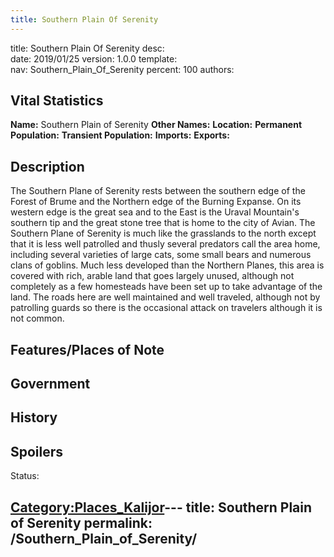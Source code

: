 ```yaml
---
title: Southern Plain Of Serenity
---
```


title:		Southern Plain Of Serenity
desc:		
date:		2019/01/25
version:	1.0.0
template:	
nav:		Southern_Plain_Of_Serenity
percent:	100
authors:	
## Vital Statistics

**Name:** Southern Plain of Serenity
**Other Names:**
**Location:**
**Permanent Population:**
**Transient Population:**
**Imports:**
**Exports:**

## Description

The Southern Plane of Serenity rests between the southern edge of the
Forest of Brume and the Northern edge of the Burning Expanse. On its
western edge is the great sea and to the East is the Uraval Mountain's
southern tip and the great stone tree that is home to the city of Avian.
The Southern Plane of Serenity is much like the grasslands to the north
except that it is less well patrolled and thusly several predators call
the area home, including several varieties of large cats, some small
bears and numerous clans of goblins. Much less developed than the
Northern Planes, this area is covered with rich, arable land that goes
largely unused, although not completely as a few homesteads have been
set up to take advantage of the land. The roads here are well maintained
and well traveled, although not by patrolling guards so there is the
occasional attack on travelers although it is not common.

## Features/Places of Note

## Government

## History

## Spoilers

<spoiler text="Spoilers">Status: </spoiler>

[Category:Places_Kalijor](Category:Places_Kalijor "wikilink")---
title: Southern Plain of Serenity
permalink: /Southern_Plain_of_Serenity/
---

